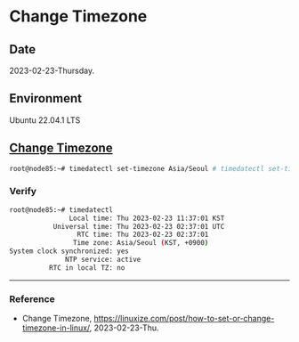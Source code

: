 # Change Timezone

## Date

2023-02-23-Thursday.

## Environment

Ubuntu 22.04.1 LTS

## [Change Timezone](https://linuxize.com/post/how-to-set-or-change-timezone-in-linux/)

```Bash
root@node85:~# timedatectl set-timezone Asia/Seoul # timedatectl set-timezone {continent_name/city_name}
```

### Verify

```Bash
root@node85:~# timedatectl
               Local time: Thu 2023-02-23 11:37:01 KST
           Universal time: Thu 2023-02-23 02:37:01 UTC
                 RTC time: Thu 2023-02-23 02:37:01
                Time zone: Asia/Seoul (KST, +0900)
System clock synchronized: yes
              NTP service: active
          RTC in local TZ: no
```

---

### Reference
- Change Timezone, https://linuxize.com/post/how-to-set-or-change-timezone-in-linux/, 2023-02-23-Thu.
